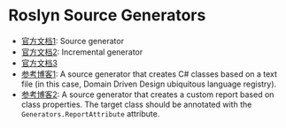 # Roslyn Source Generators

- [官方文档1](https://github.com/dotnet/roslyn/blob/main/docs/features/source-generators.cookbook.md): Source generator
- [官方文档2](https://github.com/dotnet/roslyn/blob/main/docs/features/incremental-generators.cookbook.md): Incremental generator
- [官方文档3](https://github.com/dotnet/roslyn/blob/main/docs/features/incremental-generators.md)
- [参考博客1](https://www.cnblogs.com/fanshaoO/p/18101185): A source generator that creates C# classes based on a text file (in this case, Domain Driven Design ubiquitous language registry).
- [参考博客2](https://www.cnblogs.com/lindexi/p/16804899.html): A source generator that creates a custom report based on class properties. The target class should be annotated with the `Generators.ReportAttribute` attribute.
